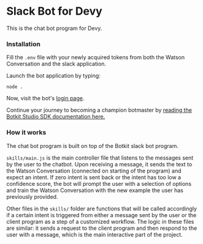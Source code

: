 # Slack Bot for Devy

This is the chat bot program for Devy. 

### Installation

Fill the `.env` file with your newly acquired tokens from both the Watson Conversation and the slack application. 

Launch the bot application by typing:

`node .`

Now, visit the bot's [login page](http://localhost:3000/login).


Continue your journey to becoming a champion botmaster by [reading the Botkit Studio SDK documentation here.](https://github.com/howdyai/botkit/blob/master/docs/readme-studio.md)


### How it works

The chat bot program is built on top of the Botkit slack bot program. 

`skills/main.js`  is the main controller file that listens to the messages sent by the user to the chatbot. Upon receiving a message, it sends the text to the Watson Conversation (connected on starting of the program) and expect an intent. If zero intent is sent back or the intent has too low a confidence score, the bot will prompt the user with a selection of options and train the Watson Conversation with the new example the user has previously provided.

Other files in the `skills/` folder are functions that will be called accordingly if a certain intent is triggered from either a message sent by the user or the client program as a step of a customized workflow. The logic in these files are similar: it sends a request to the client program and then respond to the user with a message, which is the main interactive part of the project.

